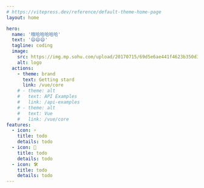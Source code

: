 ```yaml
---
# https://vitepress.dev/reference/default-theme-home-page
layout: home

hero:
  name: '哦哈哈哈哈哈'
  text: '😄😄😄'
  tagline: coding
  image:
    src: https://img.mp.sohu.com/upload/20170715/69d5e6ae441f4623b350d35f0f88822b_th.png
    alt: logo
  actions:
    - theme: brand
      text: Getting stard
      link: /vue/core
    # - theme: alt
    #   text: API Examples
    #   link: /api-examples
    # - theme: alt
    #   text: Vue
    #   link: /vue/core
features:
  - icon: ⚡️
    title: todo
    details: todo
  - icon: 🖖
    title: todo
    details: todo
  - icon: 🛠️
    title: todo
    details: todo
---
```

